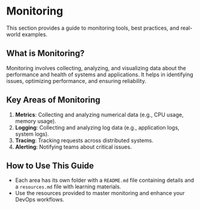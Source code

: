 # Monitoring

This section provides a guide to monitoring tools, best practices, and real-world examples.

## What is Monitoring?
Monitoring involves collecting, analyzing, and visualizing data about the performance and health of systems and applications. It helps in identifying issues, optimizing performance, and ensuring reliability.

## Key Areas of Monitoring
1. **Metrics**: Collecting and analyzing numerical data (e.g., CPU usage, memory usage).
2. **Logging**: Collecting and analyzing log data (e.g., application logs, system logs).
3. **Tracing**: Tracking requests across distributed systems.
4. **Alerting**: Notifying teams about critical issues.

## How to Use This Guide
- Each area has its own folder with a `README.md` file containing details and a `resources.md` file with learning materials.
- Use the resources provided to master monitoring and enhance your DevOps workflows.
